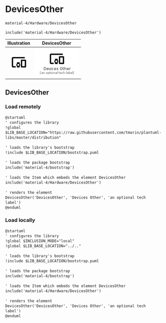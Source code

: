 # DevicesOther


```text
material-4/Hardware/DevicesOther
```

```text
include('material-4/Hardware/DevicesOther')
```



| Illustration | DevicesOther |
| :---: | :---: |
| ![illustration for Illustration](../../material-4/Hardware/DevicesOther.png) | ![illustration for DevicesOther](../../material-4/Hardware/DevicesOther.Local.png) |




## DevicesOther

### Load remotely
```plantuml
@startuml
' configures the library
!global $LIB_BASE_LOCATION="https://raw.githubusercontent.com/tmorin/plantuml-libs/master/distribution"

' loads the library's bootstrap
!include $LIB_BASE_LOCATION/bootstrap.puml

' loads the package bootstrap
include('material-4/bootstrap')

' loads the Item which embeds the element DevicesOther
include('material-4/Hardware/DevicesOther')

' renders the element
DevicesOther('DevicesOther', 'Devices Other', 'an optional tech label')
@enduml
```

### Load locally
```plantuml
@startuml
' configures the library
!global $INCLUSION_MODE="local"
!global $LIB_BASE_LOCATION="../.."

' loads the library's bootstrap
!include $LIB_BASE_LOCATION/bootstrap.puml

' loads the package bootstrap
include('material-4/bootstrap')

' loads the Item which embeds the element DevicesOther
include('material-4/Hardware/DevicesOther')

' renders the element
DevicesOther('DevicesOther', 'Devices Other', 'an optional tech label')
@enduml
```

